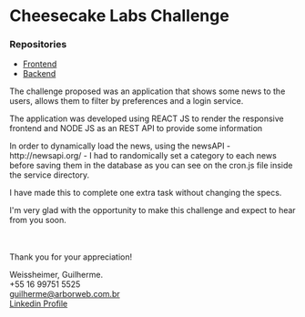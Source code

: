 # Cheesecake Labs Challenge

### Repositories
* [Frontend](https://github.com/gsweissheimer/cheescake/tree/frontend)
* [Backend](https://github.com/gsweissheimer/cheescake/tree/backend)

<p>The challenge proposed was an application that shows some news to the users, allows them to filter by preferences and a login service.</p>
<p>The application was developed using REACT JS to render the responsive frontend and NODE JS  as an REST API to provide some information</p>
<p>In order to dynamically load the news, using the newsAPI - http://newsapi.org/ - I had to randomically set a category to each news before saving them in the database as you can see on the cron.js file inside the service directory.</p>
<p>I have made this to complete one extra task without changing the specs.</p>
<p>I'm very glad with the opportunity to make this challenge and expect to hear from you soon.</p>

<br /><br />Thank you for your appreciation!

Weissheimer, Guilherme.<br />
+55 16 99751 5525<br />
guilherme@arborweb.com.br<br />
[Linkedin Profile](https://www.linkedin.com/in/guilherme-weissheimer-400868131/?locale=en_US)
